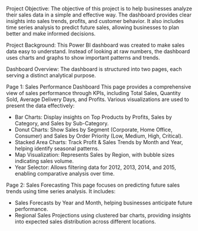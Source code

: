 Project Objective:
The objective of this project is to help businesses analyze their sales data in a simple and effective way. The dashboard provides clear insights into sales trends, profits, and customer behavior. It also includes time series analysis to predict future sales, allowing businesses to plan better and make informed decisions.

Project Background:
This Power BI dashboard was created to make sales data easy to understand. Instead of looking at raw numbers, the dashboard uses charts and graphs to show important patterns and trends.

Dashboard Overview:
The dashboard is structured into two pages, each serving a distinct analytical purpose.

Page 1: Sales Performance Dashboard
This page provides a comprehensive view of sales performance through KPIs, including Total Sales, Quantity Sold, Average Delivery Days, and Profits. Various visualizations are used to present the data effectively:
  - Bar Charts: Display insights on Top Products by Profits, Sales by Category, and Sales by Sub-Category.
  - Donut Charts: Show Sales by Segment (Corporate, Home Office, Consumer) and Sales by Order Priority (Low, Medium, High, Critical).
  - Stacked Area Charts: Track Profit & Sales Trends by Month and Year, helping identify seasonal patterns.
  - Map Visualization: Represents Sales by Region, with bubble sizes indicating sales volume.
  - Year Selector: Allows filtering data for 2012, 2013, 2014, and 2015, enabling comparative analysis over time.

Page 2: Sales Forecasting
This page focuses on predicting future sales trends using time series analysis. It includes:
  - Sales Forecasts by Year and Month, helping businesses anticipate future performance.
  - Regional Sales Projections using clustered bar charts, providing insights into expected sales distribution across different locations.

